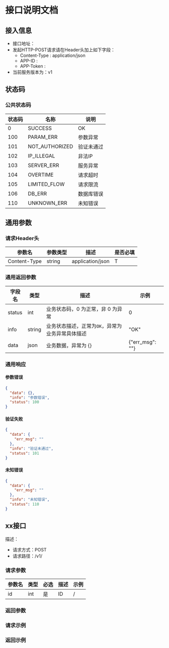 # 接口说明文档

## 接入信息

- 接口地址：
- 发起HTTP-POST请求请在Header头加上如下字段： 
   - Content-Type : application/json
   - APP-ID :
   - APP-Token :
- 当前服务版本为：v1

## 状态码

### 公共状态码

| 状态码 | 名称           | 说明       |
| ------ | -------------- | ---------- |
| 0      | SUCCESS        | OK         |
| 100    | PARAM_ERR      | 参数异常   |
| 101    | NOT_AUTHORIZED | 验证未通过 |
| 102    | IP_ILLEGAL     | 非法IP     |
| 103    | SERVER_ERR     | 服务异常   |
| 104    | OVERTIME       | 请求超时   |
| 105    | LIMITED_FLOW   | 请求限流   |
| 106    | DB_ERR         | 数据库错误 |
| 110    | UNKNOWN_ERR    | 未知错误   |

## 通用参数

### 请求Header头

| 参数名       | 参数类型 | 描述             | 是否必填 |
| ------------ | -------- | ---------------- | -------- |
| Content-Type | string   | application/json | T        |

### 通用返回参数

| 字段名 | 类型   | 描述                                             | 示例            |
| ------ | ------ | ------------------------------------------------ | --------------- |
| status | int    | 业务状态码，0 为正常，非 0 为异常                | 0               |
| info   | string | 业务状态描述，正常为`OK`，异常为业务异常具体描述 | "OK"            |
| data   | json   | 业务数据，异常为 {}                              | {"err_msg": ""} |

### 通用响应

#### 参数错误

```json
{
  "data": {},
  "info": "参数错误",
  "status": 100
}
```

#### 验证失败

```json
{
  "data": {
    "err_msg": ""
  },
  "info": "验证未通过",
  "status": 101
}
```

#### 未知错误

```json
{
  "data": {
    "err_msg": ""
  },
  "info": "未知错误",
  "status": 110
}
```

## xx接口

描述：

- 请求方式：POST
- 请求路径：/v1/

### 请求参数

| 参数名 | 类型 | 必选 | 描述 | 示例 |
| ------ | ---- | ---- | ---- | ---- |
| id     | int  | 是   | ID   | /    |


### 返回参数

### 请求示例

### 返回示例
